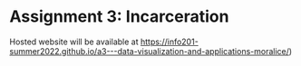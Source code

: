 # Assignment 3: Incarceration
Hosted website will be available at https://info201-summer2022.github.io/a3---data-visualization-and-applications-moralice/)
